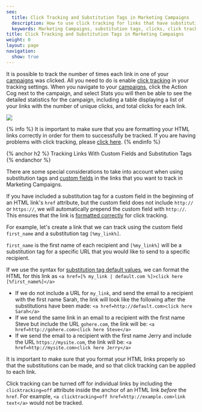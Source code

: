 ```yaml
---
seo:
  title: Click Tracking and Substitution Tags in Marketing Campaigns
  description: How to use click tracking for links that have substitution tags in your campaigns.
  keywords: Marketing Campaigns, substitution tags, clicks, click tracking, links, custom fields
title: Click Tracking and Substitution Tags in Marketing Campaigns
weight: 0
layout: page
navigation:
  show: true
---
```

It is possible to track the number of times each link in one of your [campaigns]({{root_url}}/User_Guide/Marketing_Campaigns/index.html) was clicked. All you need to do is enable [click tracking]({{root_url}}/User_Guide/Settings/tracking.html) in your tracking settings. When you navigate to your [campaigns]({{site.app_url}}/marketing_campaigns/campaigns), click the Action Cog next to the campaign, and select Stats you will then be able to see the detailed statistics for the campaign, including a table displaying a list of your links with the number of unique clicks, and total clicks for each link.

![]({{root_url}}/images/link_tracking.png)

{% info %}
It is important to make sure that you are formatting your HTML links correctly in order for them to successfully be tracked. If you are having problems with click tracking, please [click here]({{root_url}}/Classroom/Track/Clicks/click_tracking_html_best_practices.html).
{% endinfo %}

{% anchor h2 %}
Tracking Links With Custom Fields and Substitution Tags
{% endanchor %}

There are some special considerations to take into account when using substitution tags and [custom fields]({{root_url}}/User_Guide/Marketing_Campaigns/custom_fields.html) in the links that you want to track in Marketing Campaigns.

If you have included a substitution tag for a custom field in the beginning of an HTML link's `href` attribute, but the custom field does not include  `http://` or `https://`, we will automatically prepend the custom field with `http://`. This ensures that the link is [formatted correctly]({{root_url}}/Classroom/Track/Clicks/click_tracking_html_best_practices.html) for click tracking.

For example, let's create a link that we can track using the custom field `first_name` and a substitution tag `[%my_link%]`.

`first_name` is the first name of each recipient and `[%my_link%]` will be a substitution tag for a specific URL that you would like to send to a specific recipient.

If we use the syntax for [substitution tag default values]({{root_url}}/User_Guide/Marketing_Campaigns/templates.html#-Substitution-Tag-Default-Values), we can format the HTML for this link as `<a href=[% my_link | default.com %]>click here [%first_name%]</a>`

* If we do not include a URL for `my_link`, and send the email to a recipient with the first name Sarah, the link will look like the following after the substitutions have been made: `<a href=http://default.com>click here Sarah</a>`
* If we send the same link in an email to a recipient with the first name Steve but include the URL `gohere.com`, the link will be: `<a href=http://gohere.com>click here Steve</a>`
* If we send the email to a recipient with the first name Jerry and include the URL `https://mysite.com`, the link will be: `<a href=http://mysite.com>click here Jerry</a>`

It is important to make sure that you format your HTML links properly so that the substitutions can be made, and so that click tracking can be applied to each link.

Click tracking can be turned off for individual links by including the `clicktracking=off` attribute inside the anchor of an HTML link *before* the `href`. For example, `<a clicktracking=off href=http://example.com>link text</a>` would not be tracked.
